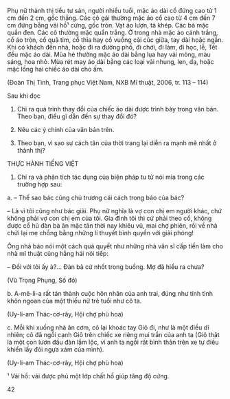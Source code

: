Phụ nữ thành thị tiểu tư sản, người nhiều tuổi, mặc áo dài cổ đứng cao từ 1 cm đến 2 cm, gốc thẳng. Các cô gái thường mặc áo cổ cao từ 4 cm đến 7 cm đứng bằng vải hồ¹ cứng, gốc tròn. Vạt áo lượn, tà khép. Các bà mặc quần đen. Các cô thường mặc quần trắng. Ở trong nhà mặc áo cánh trắng, cổ áo tròn, cổ quả tim, cổ thìa hay cổ vuông cài cúc giữa, tay dài hoặc ngắn. Khi có khách đến nhà, hoặc đi ra đường phố, đi chơi, đi làm, đi học, lễ, Tết đều mặc áo dài. Mùa hè thường mặc áo dài bằng lụa hay vải mỏng, màu sáng, hoa nhỏ. Mùa rét may áo dài bằng các loại vải nhung, len, dạ, hoặc mặc lồng hai chiếc áo dài cho ấm.

(Đoàn Thị Tình, Trang phục Việt Nam, NXB Mĩ thuật, 2006, tr. 113 – 114)

Sau khi đọc

1. Chỉ ra quá trình thay đổi của chiếc áo dài được trình bày trong văn bản. Theo bạn, điều gì dẫn đến sự thay đổi đó?

2. Nêu các ý chính của văn bản trên.

3. Theo bạn, vì sao sự cách tân của thời trang lại diễn ra mạnh mẽ nhất ở thành thị?

THỰC HÀNH TIẾNG VIỆT

1. Chỉ ra và phân tích tác dụng của biện pháp tu từ nói mỉa trong các trường hợp sau:

a. – Thế sao bác cũng chủ trương cái cách trong báo của bác?

– Là vì tôi cũng như bác giải. Phụ nữ nghĩa là vợ con chị em người khác, chứ không phải vợ con chị em của tôi. Gia đình tôi thì cứ phải theo cổ, không được cổ hủ đàn bà ăn mặc tân thời nay khiêu vũ, mai chợ phiên, rồi về nhà chửi lại mẹ chồng bằng những lí thuyết bình quyền với giải phóng!

Ông nhà báo nói một cách quá quyết như những nhà văn sĩ cấp tiến làm cho nhà mĩ thuật cũng hẳng hái nói tiếp:

– Đối với tôi ấy à?... Đàn bà cứ nhốt trong buồng. Mợ đã hiểu ra chưa?

(Vũ Trọng Phụng, Số đỏ)

b. A-mê-li-a rất tán thành cuộc hôn nhân của anh trai, đúng như tính tình khôn ngoan của một thiếu nữ trẻ tuổi như cô ta.

(Uy-li-am Thác-cơ-rây, Hội chợ phù hoa)

c. Mỗi khi xuống nhà ăn cơm, cô lại khoác tay Giô đi, như là một điều dĩ nhiên; cô đã ngồi cạnh Giô trên chiếc xe riêng mui trần của anh ta (Giô thật là một con lươn đầu đàn lắm lộc, vì anh ta ngồi rất bình thản trên xe tự điều khiển lấy đôi ngựa xám của mình).

(Uy-li-am Thác-cơ-rây, Hội chợ phù hoa)

¹ Vải hồ: vải được phủ một lớp chất hồ giúp tăng độ cứng.

42